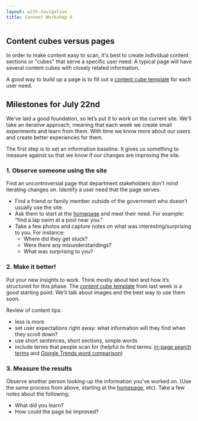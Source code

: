 ```yaml
---
layout: with-navigation
title: Content Workshop 4
---
```


## Content cubes versus pages

In order to make content easy to scan, it's best to create individual content sections or "cubes" that serve a specific user need. A typical page will have several content cubes with closely related information.

A good way to build up a page is to fill out a [content cube template](content-cube.html) for each user need.

## Milestones for July 22nd

We’ve laid a good foundation, so let’s put it to work on the current site. We'll take an iterative approach, meaning that each week we create small experiments and learn from them. With time we know more about our users and create better experiences for them.

The first step is to set an information baseline. It gives us something to measure against so that we know if our changes are improving the site.

### 1. Observe someone using the site

Find an uncontroversial page that department stakeholders don't mind iterating changes on. Identify a user need that the page serves.

* Find a friend or family member outside of the government who doesn’t usually use the site.
* Ask them to start at the [homepage](http://www.lexingtonky.gov) and meet their need. For example: “find a lap swim at a pool near you."
* Take a few photos and capture notes on what was interesting/surprising to you. For instance:
  * Where did they get stuck?
  * Were there any misunderstandings?
  * What was surprising to you?

### 2. Make it better!

Put your new insights to work. Think mostly about text and how it’s structured for this phase. The [content cube template](content-cube.html) from last week is a good starting point. We’ll talk about images and the best way to use them soon.

Review of content tips:

* less is more
* set user expectations right away: what information will they find when they scroll down?
* use short sentences, short sections, simple words
* include terms that people scan for (helpful to find terms: [in-page search terms](https://docs.google.com/spreadsheets/d/1Kt9nilIxycAp6BnQGjQPLhJSy4uKujOHk63gnWjdb4w/pubhtml) and [Google Trends word comparison](http://www.google.com/trends/explore#q=car%20accident%2C%20collision&cmpt=q&tz=Etc%2FGMT%2B4))

### 3. Measure the results

Observe another person looking-up the information you’ve worked on. (Use the same process from above, starting at the [homepage](http://www.lexingtonky.gov), etc). Take a few notes about the following:

  * What did you learn?
  * How could the page be improved?
